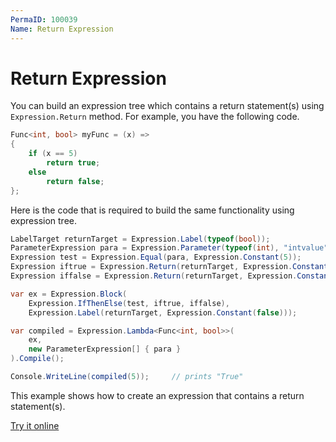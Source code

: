 ```yaml
---
PermaID: 100039
Name: Return Expression
---
```


# Return Expression

You can build an expression tree which contains a return statement(s) using `Expression.Return` method. For example, you have the following code.

```csharp
Func<int, bool> myFunc = (x) => 
{
    if (x == 5)
        return true;
    else
        return false;
};
```

Here is the code that is required to build the same functionality using expression tree. 

```csharp
LabelTarget returnTarget = Expression.Label(typeof(bool));
ParameterExpression para = Expression.Parameter(typeof(int), "intvalue");
Expression test = Expression.Equal(para, Expression.Constant(5));
Expression iftrue = Expression.Return(returnTarget, Expression.Constant(true));
Expression iffalse = Expression.Return(returnTarget, Expression.Constant(false));

var ex = Expression.Block(
    Expression.IfThenElse(test, iftrue, iffalse),
    Expression.Label(returnTarget, Expression.Constant(false)));

var compiled = Expression.Lambda<Func<int, bool>>(
    ex,
    new ParameterExpression[] { para }
).Compile();

Console.WriteLine(compiled(5));     // prints "True"
```

This example shows how to create an expression that contains a return statement(s). 

[Try it online](https://dotnetfiddle.net/TfgSbX)